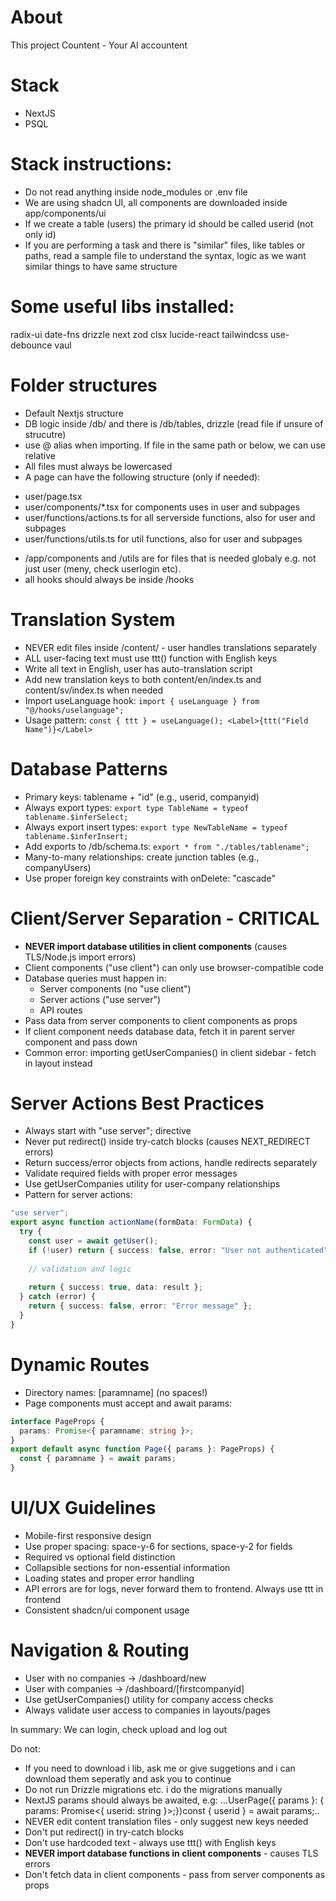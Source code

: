 # About
This project Countent - Your AI accountent

# Stack
- NextJS
- PSQL

# Stack instructions:
- Do not read anything inside node_modules or .env file
- We are using shadcn UI, all components are downloaded inside app/components/ui
- If we create a table (users) the primary id should be called userid (not only id)
- If you are performing a task and there is "similar" files, like tables or paths, read a sample file to understand the syntax, logic as we want similar things to have same structure

# Some useful libs installed:
radix-ui
date-fns
drizzle
next
zod
clsx
lucide-react
tailwindcss
use-debounce
vaul

# Folder structures
- Default Nextjs structure
- DB logic inside /db/ and there is /db/tables, drizzle (read file if unsure of strucutre)
- use @ alias when importing. If file in the same path or below, we can use relative
- All files must always be lowercased
- A page can have the following structure (only if needed):
* user/page.tsx
* user/components/*.tsx for components uses in user and subpages 
* user/functions/actions.ts for all serverside functions, also for user and subpages
* user/functions/utils.ts for util functions, also for user and subpages
- /app/components and /utils are for files that is needed globaly e.g. not just user (meny, check userlogin etc).
- all hooks should always be inside /hooks

# Translation System
- NEVER edit files inside /content/ - user handles translations separately
- ALL user-facing text must use ttt() function with English keys
- Write all text in English, user has auto-translation script
- Add new translation keys to both content/en/index.ts and content/sv/index.ts when needed
- Import useLanguage hook: `import { useLanguage } from "@/hooks/uselanguage";`
- Usage pattern: `const { ttt } = useLanguage(); <Label>{ttt("Field Name")}</Label>`

# Database Patterns
- Primary keys: tablename + "id" (e.g., userid, companyid)
- Always export types: `export type TableName = typeof tablename.$inferSelect;`
- Always export insert types: `export type NewTableName = typeof tablename.$inferInsert;`
- Add exports to /db/schema.ts: `export * from "./tables/tablename";`
- Many-to-many relationships: create junction tables (e.g., companyUsers)
- Use proper foreign key constraints with onDelete: "cascade"

# Client/Server Separation - CRITICAL
- **NEVER import database utilities in client components** (causes TLS/Node.js import errors)
- Client components ("use client") can only use browser-compatible code
- Database queries must happen in:
  * Server components (no "use client")
  * Server actions ("use server")
  * API routes
- Pass data from server components to client components as props
- If client component needs database data, fetch it in parent server component and pass down
- Common error: importing getUserCompanies() in client sidebar - fetch in layout instead

# Server Actions Best Practices
- Always start with "use server"; directive
- Never put redirect() inside try-catch blocks (causes NEXT_REDIRECT errors)
- Return success/error objects from actions, handle redirects separately
- Validate required fields with proper error messages
- Use getUserCompanies utility for user-company relationships
- Pattern for server actions:
```typescript
"use server";
export async function actionName(formData: FormData) {
  try {
    const user = await getUser();
    if (!user) return { success: false, error: "User not authenticated" };
    
    // validation and logic
    
    return { success: true, data: result };
  } catch (error) {
    return { success: false, error: "Error message" };
  }
}
```

# Dynamic Routes
- Directory names: [paramname] (no spaces!)
- Page components must accept and await params:
```typescript
interface PageProps {
  params: Promise<{ paramname: string }>;
}
export default async function Page({ params }: PageProps) {
  const { paramname } = await params;
}
```

# UI/UX Guidelines
- Mobile-first responsive design
- Use proper spacing: space-y-6 for sections, space-y-2 for fields
- Required vs optional field distinction
- Collapsible sections for non-essential information
- Loading states and proper error handling
- API errors are for logs, never forward them to frontend. Always use ttt in frontend
- Consistent shadcn/ui component usage

# Navigation & Routing
- User with no companies → /dashboard/new
- User with companies → /dashboard/[firstcompanyid]
- Use getUserCompanies() utility for company access checks
- Always validate user access to companies in layouts/pages

In summary:
We can login, check upload and log out

Do not:
- If you need to download i lib, ask me or give suggetions and i can download them seperatly and ask you to continue
- Do not run Drizzle migrations etc. i do the migrations manually
- NextJS params should always be awaited, e.g: ...UserPage({ params }: { params: Promise<{ userid: string }>;})const { userid } = await params;..
- NEVER edit content translation files - only suggest new keys needed
- Don't put redirect() in try-catch blocks
- Don't use hardcoded text - always use ttt() with English keys
- **NEVER import database functions in client components** - causes TLS errors
- Don't fetch data in client components - pass from server components as props

